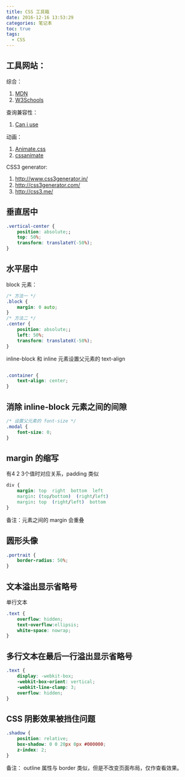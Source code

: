 ```yaml
---
title: CSS 工具箱
date: 2016-12-16 13:53:29
categories: 笔记本
toc: true
tags:
  - CSS
---
```


## 工具网站：
综合：
1. [MDN](https://developer.mozilla.org/zh-CN/)
2. [W3Schools](http://www.w3schools.com/)

查询兼容性：
1. [Can i use](http://caniuse.com/)

动画：
1. [Animate.css](https://daneden.github.io/animate.css/)
2. [cssanimate](http://cssanimate.com/)

CSS3 generator:
1. http://www.css3generator.in/
2. http://css3generator.com/
3. http://css3.me/

<!-- more -->

## 垂直居中

```css
.vertical-center {
    position: absolute;;
    top: 50%;
    transform: translateY(-50%);
}
```

## 水平居中

block 元素：
```css
/* 方法一 */
.block {
    margin: 0 auto;
}
/* 方法二 */
.center {
    position: absolute;;
    left: 50%;
    transform: translateX(-50%);
}
```

inline-block 和 inline 元素设置父元素的 text-align
```css

.container {
    text-align: center;
}
```

## 消除 inline-block 元素之间的间隙
```css
/* 设置父元素的 font-size */
.modal {
    font-size: 0;
}
```

## margin 的缩写
有4 2 3个值时对应关系，padding 类似
```css
div {
    margin: top  right  bottom  left
    margin: (top/bottom)  (right/left)
    margin: top  (right/left)  bottom
}
```
备注：元素之间的 margin 会重叠

## 圆形头像
```css
.portrait {
    border-radius: 50%;
}
```

## 文本溢出显示省略号
单行文本
```css
.text {
    overflow: hidden;
    text-overflow:ellipsis;
    white-space: nowrap;
}
```

## 多行文本在最后一行溢出显示省略号
```css
.text {
    display: -webkit-box;
    -webkit-box-orient: vertical;
    -webkit-line-clamp: 3;
    overflow: hidden;
}
```

## CSS 阴影效果被挡住问题
```css
.shadow {
    position: relative;
    box-shadow: 0 0 20px 0px #000000;
    z-index: 2;
}
```
备注： outline 属性与 border 类似，但是不改变页面布局，仅作查看效果。
